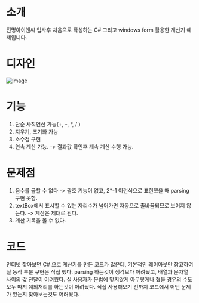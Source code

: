 
# 소개

진명아이앤씨 입사후 처음으로 작성하는 C# 그리고 windows form 활용한 계산기 예제입니다. 

# 디자인
![image](https://user-images.githubusercontent.com/72683432/149472665-ca8be0ad-5dc9-4bfc-bd47-814a8aa4daf8.png)

# 기능
1. 단순 사칙연산 가능(+, -, *, / )  
2. 지우기, 초기화 가능
3. 소수점 구현
4. 연속 계산 가능. -> 결과값 확인후 계속 계산 수행 가능.

# 문제점
1. 음수를 곱할 수 없다 -> 괄호 기능이 없고, 2*-1 이런식으로 표현했을 때 parsing 구현 못함.
2. textBox에서 표시할 수 있는 자리수가 넘어가면 자동으로 줄바꿈되므로 보이지 않는다. -> 계산은 제대로 된다.
3. 계산 기록을 볼 수 없다.

# 코드
인터넷 찾아보면 C# 으로 계산기를 만든 코드가 많은데, 기본적인 레이아웃만 참고하여 실 동작 부분 구현은 직접 했다.
parsing 하는것이 생각보다 어려웠고, 배열과 문자열 사이의 값 전달이 어려웠다.
실 사용자가 문법에 맞지않게 아무렇게나 쳤을 경우의 수도 모두 따져 예외처리를 하는것이 어려웠다. 
직접 사용해보기 전까지 코드에서 어떤 문제가 있는지 찾아보는것도 어려웠다.
